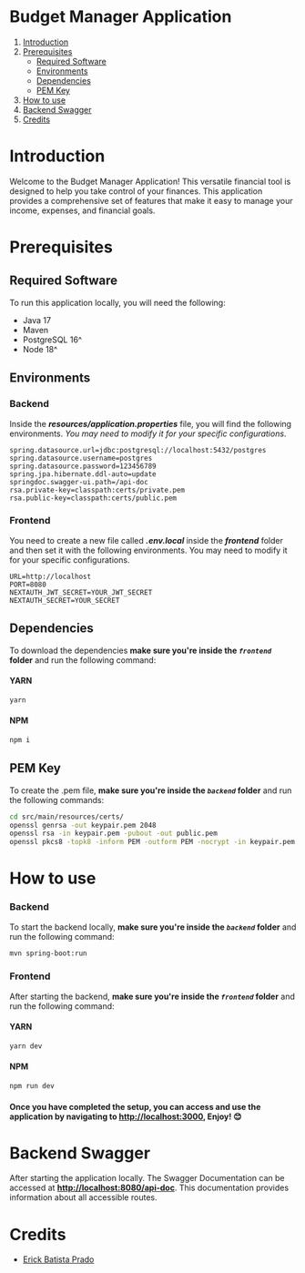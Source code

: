 # Budget Manager Application

1. [Introduction](#introduction)
2. [Prerequisites](#prerequisites)
   - [Required Software](#required-software)
   - [Environments](#prerequisites)
   - [Dependencies](#prerequisites)
   - [PEM Key](#pem-key)
3. [How to use](#how-to-use)
4. [Backend Swagger](#backend-swagger)
5. [Credits](#credits)

# Introduction

Welcome to the Budget Manager Application! This versatile financial tool is designed to help you take control of your finances. This application provides a comprehensive set of features that make it easy to manage your income, expenses, and financial goals.

# Prerequisites

## Required Software

To run this application locally, you will need the following:

- Java 17
- Maven
- PostgreSQL 16^
- Node 18^

## Environments

### Backend

Inside the **_resources/application.properties_** file, you will find the following environments. _You may need to modify it for your specific configurations_.

```env
spring.datasource.url=jdbc:postgresql://localhost:5432/postgres
spring.datasource.username=postgres
spring.datasource.password=123456789
spring.jpa.hibernate.ddl-auto=update
springdoc.swagger-ui.path=/api-doc
rsa.private-key=classpath:certs/private.pem
rsa.public-key=classpath:certs/public.pem
```

### Frontend

You need to create a new file called **_.env.local_** inside the **_frontend_** folder and then set it with the following environments. You may need to modify it for your specific configurations.

```env
URL=http://localhost
PORT=8080
NEXTAUTH_JWT_SECRET=YOUR_JWT_SECRET
NEXTAUTH_SECRET=YOUR_SECRET
```

## Dependencies

To download the dependencies **make sure you're inside the _`frontend`_ folder** and run the following command:

#### YARN

```bash
yarn
```

#### NPM

```bash
npm i
```

## PEM Key

To create the .pem file, **make sure you're inside the _`backend`_ folder** and run the following commands:

```bash
cd src/main/resources/certs/
openssl genrsa -out keypair.pem 2048
openssl rsa -in keypair.pem -pubout -out public.pem
openssl pkcs8 -topk8 -inform PEM -outform PEM -nocrypt -in keypair.pem -out private.pem
```

# How to use

### Backend

To start the backend locally, **make sure you're inside the _`backend`_ folder** and run the following command:

```bash
mvn spring-boot:run
```

### Frontend

After starting the backend, **make sure you're inside the _`frontend`_ folder** and run the following command:

#### YARN

```bash
yarn dev
```

#### NPM

```bash
npm run dev
```

#### Once you have completed the setup, you can access and use the application by navigating to [http://localhost:3000](http://localhost:8080/api-doc), Enjoy! 😊

# Backend Swagger

After starting the application locally. The Swagger Documentation can be accessed
at [**http://localhost:8080/api-doc**](http://localhost:8080/api-doc). This documentation provides information about all accessible routes.

# Credits

- [Erick Batista Prado](https://github.com/batistaerick)

